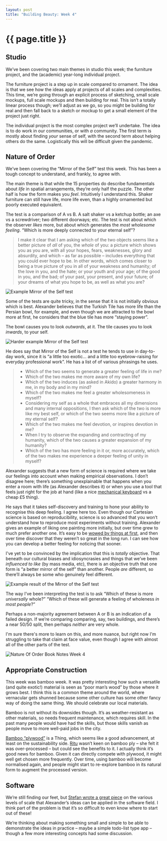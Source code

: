 ```yaml
---
layout: post
title: "Building Beauty: Week 4"
---
```


# {{ page.title }}

## Studio

We’ve been covering two main themes in studio this week; the furniture project, and the (academic) year-long individual project.

The furniture project is a step up in scale compared to ornament. The idea is that we see how the ideas apply at projects of all scales and complexities. This time, we’re going through an explicit process of sketching, small scale mockups, full scale mockups and then building for real. This isn’t a totally linear process though; we’ll adjust as we go, so you might be building for real and then fall back to a sketch or mockup to get a small element of the project just right.

The individual project is the most complex project we’ll undertake. The idea is to do work in our communities, or with _a_ community. The first term is mostly about finding _your_ sense of self, with the second term about helping others do the same. Logistically this will be difficult given the pandemic.

## Nature of Order

We’ve been covering the “Mirror of the Self” test this week. This has been a tough concept to understand, and frankly, to agree with.

The main theme is that while the 15 properties do describe fundamentals about _life_ in spatial arrangements, they’re only half the puzzle. The other half is how the form makes you _feel_. Intuitively I understand this. Shaker furniture can still have life, more life even, than a highly ornamented but poorly executed equivalent.

The test is a comparison of A vs B. A salt shaker vs a ketchup bottle; an axe vs a screwdriver; two different doorways; etc. The test is not about which the observer _likes_ more, but about which generates the _most wholesome feeling_. “Which is more deeply connected to your eternal self”?

> I make it clear that I am asking which of the two objects seems like a better picture of _all_ of you, the _whole_ of you: a picture which shows you as you are, with all your hopes, fears, weaknesses, glory and absurdity, and which – as far as possible – includes everything that you could ever hope to be. In other words, which comes closer to being a true picture of you in all of your weakness and humanity; of the love in you, and the hate; or your youth and your age; of the good in you, and the bad; of your past, your present, and your future; of your dreams of what you hope to be, as well as what you are?

![Example Mirror of the Self test](/images/posts/building-beauty/mirror-of-the-self-1.jpg)

Some of the tests are quite tricky, in the sense that it is not initially obvious which is best. Alexander believes that the Turkish Tile has more life than the Persian bowl, for example, and even though we are attracted to the bowl more at first, he considers that the blue tile has more “staying power”.

The bowl causes you to look _outwards_, at it. The tile causes you to look _inwards_, to your self.

![Harder example Mirror of the Self test](/images/posts/building-beauty/mirror-of-the-self-3.jpg)

He does say that Mirror of the Self is not a test he tends to use in day-to-day work, since it is “a little too exotic… and a little too eyebrow-raising for everyday professional work”. He has a list of of various phrasings he uses.

> * Which of the two seems to generate a greater feeling of life in me?
> * Which of the two makes me more aware of my own life?
> * Which of the two induces (as asked in Akido) a greater harmony in me, in my body and in my mind?
> * Which of the two makes me feel a greater wholesomeness in myself?
> * Considering my self as a whole that embraces all my dimensions and many internal oppositions, I then ask which of the two is more like my best self, or which of the two seems more like a picture of my eternal self?
> * Which of the two makes me feel devotion, or inspires devotion in me?
> * When I try to observe the expanding and contracting of my humanity, which of the two causes a greater expansion of my humanity?
> * Which of the two has more feeling in it or, more accurately, which of the two makes me experience a deeper feeling of unity in myself?

Alexander suggests that a new form of science is required where we take our feelings into account when making empirical observations. I don’t disagree here; there’s something unexplainable that happens when you enter a room with life (as Alexander describes it) or when you use a tool that feels just right for the job at hand (like a nice [mechanical keyboard](https://www.hhkeyboard.com/uk/) vs a cheap £5 thing).

He says that it takes self-discovery and training to hone your ability to recognise this deep feeling. I agree here too. Even though our Cartesian science is based on reproducibility, science is so advanced that you won’t understand how to reproduce most experiments without training. Alexander gives an example of liking one painting more initially, but over time grew to much prefer another one. It’s easy to be [wowed by things at first](https://m.signalvnoise.com/in-store-good-vs-at-home-good/), and then over time discover that they weren’t so great in the long run. I can see how you can develop a better feeling for noticing that sooner.

I've yet to be convinced by the implication that this is _totally_ objective. That beneath our cultural biases and idiosyncrasies and things that we’ve been _influenced to like_ (by mass media, etc), there is an objective truth that one form is “a better mirror of the self” than another. People _are_ different, so there’ll always be some who genuinely feel different.

![Example result of the Mirror of the Self test](/images/posts/building-beauty/mirror-of-the-self-2.jpg)

The way I’ve been interpreting the test is to ask “Which of these is more _universally_ whole?” “Which of these will generate a feeling of wholeness _in most people_?”

Perhaps a non-majority agreement between A or B is an indication of a failed design. If we’re comparing comparing, say, two buildings, and there’s a near 50/50 split, then perhaps _neither_ are very whole.

I'm sure there's more to learn on this, and more nuance, but right now I'm struggling to take that claim at face value, even though I agree with almost all of the other parts of the test.

![Nature Of Order Book Notes Week 4](/images/posts/building-beauty/nature-of-order-week-4.jpg)

## Appropriate Construction

This week was bamboo week. It was pretty interesting how such a versatile (and quite exotic!) material is seen as “poor man’s wood” by those where it grows best. I think this is a common theme around the world, where vernacular gets shunned because some other culture has some other fancy way of doing the same thing. We should celebrate our local materials.

Bamboo is not without its downsides though. It’s as weather-resistant as other materials, so needs frequent maintenance, which requires skill. In the past many people would have had the skills, but those skills vanish as people move to more well-paid jobs in the city.

[Bamboo “plywood”](https://www.plyboo.com/products/) is a Thing, which seems like a good advancement, at least on the sustainability side. [Ritu](http://ethaan.in/profile.htm) wasn’t keen on bamboo ply – she felt it was over-processed – but could see the benefits to it. I actually think it’s good news for bamboo. Given it can directly compete with plywood, it might well get chosen more frequently. Over time, using bamboo will become normalised again, and people might start to re-explore bamboo in its natural form to augment the processed version.

## Software

We’re still finding our feet, but [Stefan wrote a great piece](https://stefan-lesser.com/2020/10/27/how-to-adopt-christopher-alexanders-ideas-in-the-software-industry/) on the various levels of scale that Alexander’s ideas can be applied in the software field. I think part of the problem is that it’s so difficult to even know where to start out of these!

We’re thinking about making something small and simple to be able to demonstrate the ideas in practice – maybe a simple todo-list type app – though a few more interesting concepts had some discussion.

